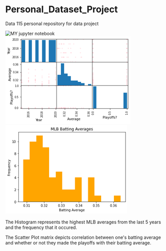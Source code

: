 # Personal_Dataset_Project
Data 115 personal repository for data project


![MY jupyter notebook](https://github.com/rdulski8/Personal_Dataset_Project/blob/master/Personal%20Dataset.ipynb)
![Scatter plot matrix](https://raw.githubusercontent.com/rdulski8/Personal_Dataset_Project/master/Scatter%20Matrix%20.png)
![Batting Averages](https://raw.githubusercontent.com/rdulski8/Personal_Dataset_Project/master/download.png)

The Histogram represents the highest MLB averages from the last 5 years and the frequency that it occured. 

The Scatter Plot matrix depicts correlation between one's batting average and whether or not they made the playoffs with their batting average.
